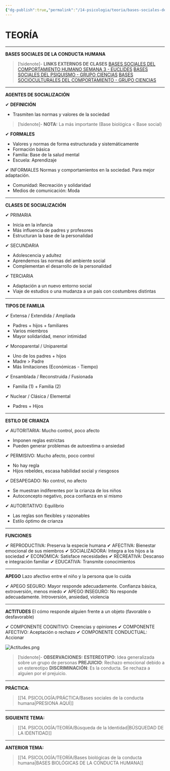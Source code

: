 ```yaml
---
{"dg-publish":true,"permalink":"/14-psicologia/teoria/bases-sociales-de-la-conducta-humana/","tags":["Psicología","Teoría"]}
---
```


# TEORÍA
---
**BASES SOCIALES DE LA CONDUCTA HUMANA** 

>[!sidenote]- **LINKS EXTERNOS DE CLASES** 
>[BASES SOCIALES DEL COMPORTAMIENTO HUMANO SEMANA 3 - EUCLIDES](https://www.youtube.com/watch?v=ErjantOIa4o) 
>[BASES SOCIALES DEL PSIQUISMO - GRUPO CIENCIAS](https://www.youtube.com/watch?v=u8EGL20KnOA) 
>[BASES SOCIOCULTURALES DEL COMPORTAMIENTO - GRUPO CIENCIAS](https://www.youtube.com/watch?v=1YJYgyW5x-g) 

---
**AGENTES DE SOCIALIZACIÓN**

✔ **DEFINICIÓN** 
- Trasmiten las normas y valores de la sociedad

>[!sidenote]- **NOTA:**
La más importante (Base biológica < Base social)

✔ **FORMALES**
- Valores y normas de forma estructurada y sistemáticamente
- Formación básica
- Familia: Base de la salud mental
- Escuela: Aprendizaje

✔ INFORMALES
Normas y comportamientos en la sociedad.
Para mejor adaptación.
- Comunidad: Recreación y solidaridad
- Medios de comunicación: Moda

---
**CLASES DE SOCIALIZACIÓN**

✔ PRIMARIA
- Inicia en la infancia
- Más influencia de padres y profesores
- Estructuran la base de la personalidad

✔ SECUNDARIA
- Adolescencia y adultez
- Aprendemos las normas del ambiente social
- Complementan el desarrollo de la personalidad

✔ TERCIARIA
- Adaptación a un nuevo entorno social
- Viaje de estudios o una mudanza a un país con costumbres distintas

---
**TIPOS DE FAMILIA**

✔ Extensa / Extendida / Ampliada
- Padres + hijos + familiares
-  Varios miembros
- Mayor solidaridad, menor intimidad

✔ Monoparental / Uniparental
- Uno de los padres + hijos
- Madre > Padre
- Más limitaciones (Económicas - Tiempo)

✔ Ensamblada / Reconstruida / Fusionada
- Familia (1) + Familia (2)

✔ Nuclear / Clásica / Elemental
- Padres + Hijos

---
**ESTILO DE CRIANZA**

✔ AUTORITARIA: Mucho control, poco afecto
- Imponen reglas estrictas
- Pueden generar problemas de autoestima o ansiedad

✔ PERMISIVO: Mucho afecto, poco control
- No hay regla
- Hijos rebeldes, escasa habilidad social y riesgosos

✔ DESAPEGADO: No control, no afecto
- Se muestran indiferentes por la crianza de los niños
- Autoconcepto negativo, poca confianza en sí mismo

✔ AUTORITATIVO: Equilibrio
- Las reglas son flexibles y razonables
- Estilo óptimo de crianza

---
**FUNCIONES**

✔ REPRODUCTIVA: Preserva la especie humana
✔ AFECTIVA: Bienestar emocional de sus miembros
✔ SOCIALIZADORA: Integra a los hijos a la sociedad
✔ ECONÓMICA: Satisface necesidades
✔ RECREATIVA: Descanso e integración familiar
✔ EDUCATIVA: Transmite conocimientos

---
**APEGO**
Lazo afectivo entre el niño y la persona que lo cuida

✔ APEGO SEGURO: Mayor responde adecuadamente. Confianza básica, extroversión, menos miedo
✔ APEGO INSEGURO: No responde adecuadamente. Introversión, ansiedad, violencia

---
**ACTITUDES**
El cómo responde alguien frente a un objeto (favorable o desfavorable)

✔ COMPONENTE COGNITIVO: Creencias y opiniones
✔ COMPONENTE AFECTIVO: Aceptación o rechazo
✔ COMPONENTE CONDUCTUAL: Accionar

![Actitudes.png](/img/user/1.%20ELEMENTOS%20GR%C3%81FICOS/Actitudes.png)

>[!sidenote]- **OBSERVACIONES:**
>**ESTEREOTIPO**:  Idea generalizada sobre un grupo de personas
>**PREJUICIO**: Rechazo emocional debido a un estereotipo
>**DISCRIMINACIÓN**: Es la conducta. Se rechaza a alguien por el prejuicio.

---
**PRÁCTICA**:
>[[14. PSICOLOGÍA/PRÁCTICA/Bases sociales de la conducta humana\|PRESIONA AQUÍ]]

---
**SIGUIENTE TEMA:** 
>[[14. PSICOLOGÍA/TEORÍA/Búsqueda de la Identidad\|BÚSQUEDAD DE LA IDENTIDAD]]

---
**ANTERIOR TEMA:** 
>[[14. PSICOLOGÍA/TEORÍA/Bases biológicas de la conducta humana\|BASES BIOLÓGICAS DE LA CONDUCTA HUMANA]]
